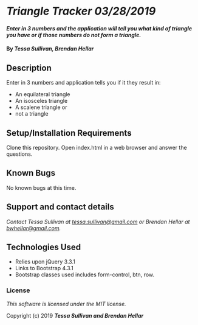 # _Triangle Tracker 03/28/2019_

#### _Enter in 3 numbers and the application will tell you what kind of triangle you have or if those numbers do not form a triangle._

#### By _**Tessa Sullivan, Brendan Hellar**_

## Description
Enter in 3 numbers and application tells you if it they result in:
* An equilateral triangle
* An isosceles triangle
* A scalene triangle or
* not a triangle

## Setup/Installation Requirements

Clone this repository.
Open index.html in a web browser and answer the questions.


## Known Bugs
No known bugs at this time.

## Support and contact details

_Contact Tessa Sullivan at tessa.sullivan@gmail.com or Brendan Hellar at bwhellar@gmail.com._

## Technologies Used

* Relies upon jQuery 3.3.1
* Links to Bootstrap 4.3.1
* Bootstrap classes used includes form-control, btn, row.

### License

*This software is licensed under the MIT license.*

Copyright (c) 2019 **_Tessa Sullivan and Brendan Hellar_**
